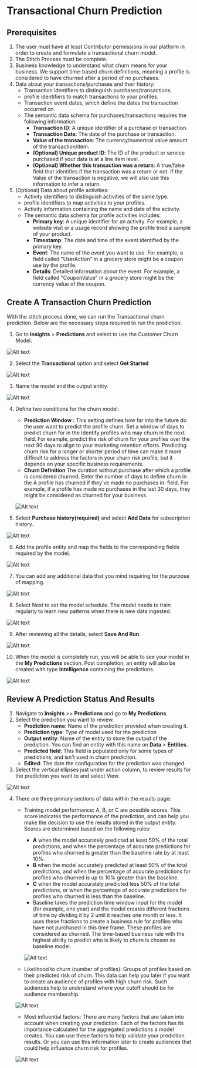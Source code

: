 # Transactional Churn Prediction

## Prerequisites
1. The user must have at least Contributor permissions in our platform in order to create and formulate a transactional churn model.
2. The Stitch Process must be complete.
3. Business knowledge to understand what churn means for your business. We support time-based churn definitions, meaning a profile is considered to have churned after a period of no purchases.
4. Data about your transactions/purchases and their history:
    - Transaction identifiers to distinguish purchases/transactions.
    - profile identifiers to match transactions to your profiles.
    - Transaction event dates, which define the dates the transaction occurred on.
    - The semantic data schema for purchases/transactions requires the following information:
        - **Transaction ID**: A unique identifier of a purchase or transaction.
        - **Transaction Date**: The date of the purchase or transaction.
        - **Value of the transaction**: The currency/numerical value amount of the transaction/item.
        - **(Optional) Unique product ID**: The ID of the product or service purchased if your data is at a line item level.
        - **(Optional) Whether this transaction was a return**: A true/false field that identifies if the transaction was a return or not. If the Value of the transaction is negative, we will also use this information to infer a return.
5. (Optional) Data about profile activities:
    - Activity identifiers to distinguish activities of the same type.
    - profile identifiers to map activities to your profiles.
    - Activity information containing the name and date of the activity.
    - The semantic data schema for profile activities includes:
        - **Primary key**: A unique identifier for an activity. For example, a website visit or a usage record showing the profile tried a sample of your product.
        - **Timestamp**: The date and time of the event identified by the primary key.
        - **Event**: The name of the event you want to use. For example, a field called "UserAction" in a grocery store might be a coupon use by the profile.
        - **Details**: Detailed information about the event. For example, a field called "CouponValue" in a grocery store might be the currency value of the coupon.

## Create A Transaction Churn Prediction
With the stitch process done, we can run the Transactional churn prediction.
Below are the necessary steps required to run the prediction.
1. Go to **Insights** > **Predictions** and select to use the Customer Churn Model.

![Alt text](https://github.com/skypointcloud/platform/blob/master/docs/doc_snippets/churnmodelstep1.PNG?raw=true)

2. Select the **Transactional** option and select **Get Started**

![Alt text](https://github.com/skypointcloud/platform/blob/master/docs/doc_snippets/churnmodelstep2.PNG?raw=true)

3. Name the model and the output entity.

![Alt text](https://github.com/skypointcloud/platform/blob/master/docs/doc_snippets/churnmodelstep3.PNG?raw=true)

4. Define two conditions for the churn model:
    - **Prediction Window :** This setting defines how far into the future do the user want to predict the profile churn. Set a window of days to predict churn for in the Identify profiles who may churn in the next field. For example, predict the risk of churn for your profiles over the next 90 days to align to your marketing retention efforts. Predicting churn risk for a longer or shorter period of time can make it more difficult to address the factors in your churn risk profile, but it depends on your specific business requirements.
    - **Churn Definition** The duration without purchase after which a profile is considered churned. Enter the number of days to define churn in the A profile has churned if they've made no purchases in: field. For example, if a profile has made no purchases in the last 30 days, they might be considered as churned for your business.

    ![Alt text](https://github.com/skypointcloud/platform/blob/master/docs/doc_snippets/churnmodelstep4.PNG?raw=true)

5. Select **Purchase history(required)** and select **Add Data** for subscription history.

![Alt text](https://github.com/skypointcloud/platform/blob/master/docs/doc_snippets/churnmodelstep5.PNG?raw=true)

6. Add the profile entity and map the fields to the corresponding fields required by the model.

![Alt text](https://github.com/skypointcloud/platform/blob/master/docs/doc_snippets/churnmodelstep6.PNG?raw=true)

7. You can add any additional data that you mind requiring for the purpose of mapping.

![Alt text](https://github.com/skypointcloud/platform/blob/master/docs/doc_snippets/churnmodelstep7.PNG?raw=true)

8. Select Next to set the model schedule. The model needs to train regularly to learn new patterns when there is new data ingested.

![Alt text](https://github.com/skypointcloud/platform/blob/master/docs/doc_snippets/churnmodelstep8.PNG?raw=true)

9. After reviewing all the details, select **Save And Run**.

![Alt text](https://github.com/skypointcloud/platform/blob/master/docs/doc_snippets/churnmodelstep9.PNG?raw=true)

10. When the model is completely run, you will be able to see your model in the **My Predictions** section. Post completion, an entity will also be created with type **Intelligence** containing the predictions.

![Alt text](https://github.com/skypointcloud/platform/blob/master/docs/doc_snippets/modelcreated.PNG?raw=true)

## Review A Prediction Status And Results
1. Navigate to **Insights** >> **Predictions** and go to **My Predictions**.
2. Select the prediction you want to review.
    - **Prediction name**: Name of the prediction provided when creating it.
    - **Prediction type**: Type of model used for the prediction
    - **Output entity**: Name of the entity to store the output of the prediction. You can find an entity with this name on **Data** > **Entities**.
    - **Predicted field**: This field is populated only for some types of predictions, and isn't used in churn prediction.
    - **Edited**: The date the configuration for the prediction was changed.
3. Select the vertical ellipses just under action column, to review results for the prediction you want to and select View.

![Alt text](https://github.com/skypointcloud/platform/blob/master/docs/doc_snippets/reviewmodel.png?raw=true)

4. There are three primary sections of data within the results page:
    - Training model performance: A, B, or C are possible scores. This score indicates the performance of the prediction, and can help you make the decision to use the results stored in the output entity. Scores are determined based on the following rules:
        - **A** when the model accurately predicted at least 50% of the total predictions, and when the percentage of accurate predictions for profiles who churned is greater than the baseline rate by at least 10%.
        - **B** when the model accurately predicted at least 50% of the total predictions, and when the percentage of accurate predictions for profiles who churned is up to 10% greater than the baseline.
        - **C** when the model accurately predicted less 50% of the total predictions, or when the percentage of accurate predictions for profiles who churned is less than the baseline.
        - Baseline takes the prediction time window input for the model (for example, one year) and the model creates different fractions of time by dividing it by 2 until it reaches one month or less. It uses these fractions to create a business rule for profiles who have not purchased in this time frame. These profiles are considered as churned. The time-based business rule with the highest ability to predict who is likely to churn is chosen as baseline model.

        ![Alt text](https://github.com/skypointcloud/platform/blob/master/docs/doc_snippets/result.PNG?raw=true)

    - Likelihood to churn (number of profiles): Groups of profiles based on their predicted risk of churn. This data can help you later if you want to create an audience of profiles with high churn risk. Such audiences help to understand where your cutoff should be for audience membership.

    ![Alt text](https://github.com/skypointcloud/platform/blob/master/docs/doc_snippets/likelihood.PNG?raw=true)

    - Most influential factors: There are many factors that are taken into account when creating your prediction. Each of the factors has its importance calculated for the aggregated predictions a model creates. You can use these factors to help validate your prediction results. Or you can use this information later to create audiences that could help influence churn risk for profiles.

    ![Alt text](https://github.com/skypointcloud/platform/blob/master/docs/doc_snippets/mostinfluencialfactors.PNG?raw=true)